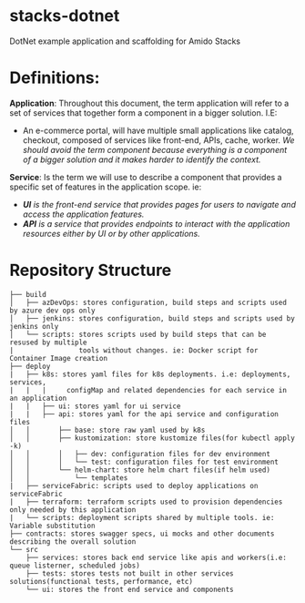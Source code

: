 # stacks-dotnet
DotNet example application and scaffolding for Amido Stacks

# Definitions:

**Application**: 
Throughout this document, the term application will refer to a set of services that 
together form a component in a bigger solution. I.E: 
 - An e-commerce portal, will have multiple small applications like catalog, checkout,
composed of services
like front-end, APIs, cache, worker. 
*We should avoid the term component because everything is a component of a bigger 
solution and it makes harder to identify the context.*
                    
**Service**: 
Is the term we will use to describe a component that provides a specific set of 
features in the application scope. ie:                
- ***UI** is the front-end service that provides pages for users to navigate and access the application features.*
- ***API** is a service that provides endpoints to interact with the application resources either by UI or by other applications.*
  
  
# Repository Structure
```
├── build
│   ├── azDevOps: stores configuration, build steps and scripts used by azure dev ops only
│   ├── jenkins: stores configuration, build steps and scripts used by jenkins only
│   └── scripts: stores scripts used by build steps that can be resused by multiple 
|                tools without changes. ie: Docker script for Container Image creation
├── deploy
|   ├── k8s: stores yaml files for k8s deployments. i.e: deployments, services, 
|   |   |     configMap and related dependencies for each service in an application
|   |   ├── ui: stores yaml for ui service
|   |   ├── api: stores yaml for the api service and configuration files
│   │       ├── base: store raw yaml used by k8s
│   │       ├── kustomization: store kustomize files(for kubectl apply -k)
│   │       │   ├── dev: configuration files for dev environment
│   │       │   └── test: configuration files for test environment
│   │       └── helm-chart: store helm chart files(if helm used)
│   │           └── templates
|   ├── serviceFabric: scripts used to deploy applications on serviceFabric
|   ├── terraform: terraform scripts used to provision dependencies only needed by this application
|   └── scripts: deployment scripts shared by multiple tools. ie: Variable substitution
├── contracts: stores swagger specs, ui mocks and other documents describing the overall solution
└── src
    ├── services: stores back end service like apis and workers(i.e: queue listerner, scheduled jobs)
    ├── tests: stores tests not built in other services solutions(functional tests, performance, etc)  
    └── ui: stores the front end service and components
```
